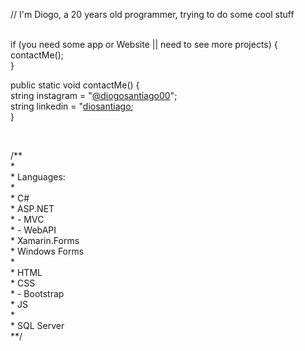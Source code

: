 // I'm Diogo, a 20 years old programmer, trying to do some cool stuff<br />
<br />
<p>if (you need some app or Website || need to see more projects)
{<br />
  contactMe();<br />
}</p>

<p>public static void contactMe()
{<br />
  string instagram = "<a href="https://www.instagram.com/diogosantiago00/" target="_blank">@diogosantiago00</a>";<br />
  string linkedin = "<a href="https://www.linkedin.com/in/diosantiago/" target="_blank">diosantiago</a>;<br />
}</p>
<br />

<p>/**<br />
*<br />
* Languages:<br />
*<br />
* C#<br />
* ASP.NET<br />
*    - MVC<br />
*    - WebAPI<br />
* Xamarin.Forms<br />
* Windows Forms<br />
*<br />
* HTML<br />
* CSS<br />
*    - Bootstrap<br />
* JS<br />
*<br />
* SQL Server<br />
**/</p>
